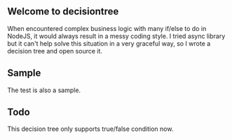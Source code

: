 ## Welcome to decisiontree

When encountered complex business logic with many if/else to do in NodeJS, it would always result in a messy coding style. I tried async library but it can't help solve this situation in a very graceful way, so I wrote a decision tree and open source it.

## Sample

The test is also a sample.

## Todo

This decision tree only supports true/false condition now.
